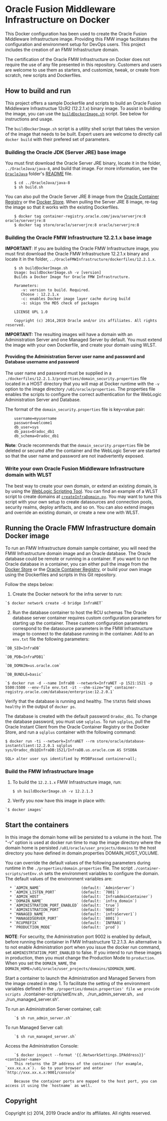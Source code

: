 Oracle Fusion Middleware Infrastructure on Docker
=================================================
This Docker configuration has been used to create the Oracle Fusion Middleware Infrastructure image. Providing this FMW image facilitates the configuration and environment setup for DevOps users. This project includes the creation of an  FMW Infrastructure domain.

The certification of the Oracle FMW Infrastructure on Docker does not require the use of any file presented in this repository. Customers and users are welcome to use them as starters, and customize, tweak, or create from scratch, new scripts and Dockerfiles.

## How to build and run
This project offers a sample Dockerfile and scripts to build an Oracle Fusion Middleware Infrastructue 12cR2 (12.2.1.x) binary image. To assist in building the image, you can use the [`buildDockerImage.sh`](dockerfiles/buildDockerImage.sh) script. See below for instructions and usage.

The `buildDockerImage.sh` script is a utility shell script that takes the version of the image that needs to be built. Expert users are welcome to directly call `docker build` with their prefered set of parameters.

### Building the Oracle JDK (Server JRE) base image
You must first download the Oracle Server JRE binary, locate it in the folder, `../OracleJava/java-8`, and build that image. For more information, see the [`OracleJava`](../OracleJava) folder's [README](../OracleJava/README.md) file.

        $ cd ../OracleJava/java-8
        $ sh build.sh

You can also pull the Oracle Server JRE 8 image from the [Oracle Container Registry](https://container-registry.oracle.com) or the [Docker Store](https://store.docker.com/images/oracle-serverjre-8). When pulling the Server JRE 8 image, re-tag the image so that it works with the existing Dockerfiles.

        $ docker tag container-registry.oracle.com/java/serverjre:8 oracle/serverjre:8
        $ docker tag store/oracle/serverjre:8 oracle/serverjre:8

### Building the Oracle FMW Infrastructure 12.2.1.x base image
**IMPORTANT**: If you are building the Oracle FMW Infrastructure image, you must first download the Oracle FMW Infrastructure 12.2.1.x binary and locate it in the folder, `../OracleFMWInfrastructure/dockerfiles/12.2.1.x`.

        $ sh buildDockerImage.sh
        Usage: buildDockerImage.sh -v [version]
        Builds a Docker Image for Oracle FMW Infrastructure.

        Parameters:
           -v: version to build. Required.
           Choose : 12.2.1.x
           -c: enables Docker image layer cache during build
           -s: skips the MD5 check of packages

        LICENSE UPL 1.0

        Copyright (c) 2014,2019 Oracle and/or its affiliates. All rights reserved.

**IMPORTANT:** The resulting images will have a domain with an Administration Server and one Managed Server by default. You must extend the image with your own Dockerfile, and create your domain using WLST.

#### Providing the Administration Server user name and password and Database username and password
The user name and password must be supplied in a `./dockerfiles/12.2.1.3/properties/domain_security.properties` file located in a HOST directory that you will map at Docker runtime with the `-v` option to the image directory `/u01/oracle/properties`. The properties file enables the scripts to configure the correct authentication for the WebLogic Administration Server and Database.

The format of the `domain_security.properties` file is key=value pair:

        username=myusername
        password=welcome1
        db_user=sys
        db_pass=Oradoc_db1
        db_schema=Oradoc_db1

**Note**: Oracle recommends that the `domain_security.properties` file be deleted or secured after the container and the WebLogic Server are started so that the user name and password are not inadvertently exposed.

### Write your own Oracle Fusion Middleware Infrastructure domain with WLST
The best way to create your own domain, or extend an existing domain, is by using the [WebLogic Scripting Tool](https://docs.oracle.com/middleware/1221/cross/wlsttasks.htm). You can find an example of a WLST script to create domains at [`createInfraDomain.py`](dockerfiles/12.2.1.x/container-scripts/createInfraDomain.py). You may want to tune this script with your own setup to create datasources and connection pools, security realms, deploy artifacts, and so on. You can also extend images and override an existing domain, or create a new one with WLST.

## Running the Oracle FMW Infrastructure domain Docker image
To run an FMW Infrastructure domain sample container, you will need the FMW Infrastructure domain image and an Oracle database. The Oracle database could be remote or running in a container. If you want to run the Oracle database in a container, you can either pull the image from the [Docker Store](https://store.docker.com/images/oracle-database-enterprise-edition) or the [Oracle Container Registry](https://container-registry.oracle.com), or build your own image using the Dockerfiles and scripts in this Git repository.

Follow the steps below:

  1. Create the Docker network for the infra server to run:

	`$ docker network create -d bridge InfraNET`

  2. Run the database container to host the RCU schemas
     The Oracle database server container requires custom configuration parameters for starting up the container. These custom configuration parameters correspond to the datasource parameters in the FMW Infrastructure image to connect to the database running in the container. Add to an `env.txt` file the following parameters:

	`DB_SID=InfraDB`

	`DB_PDB=InfraPDB1`

	`DB_DOMAIN=us.oracle.com`

	`DB_BUNDLE=basic`

	`$ docker run -d --name InfraDB --network=InfraNET -p 1521:1521 -p 5500:5500 --env-file env.txt -it --shm-size="8g" container-registry.oracle.com/database/enterprise:12.2.0.1`


Verify that the database is running and healthy. The `STATUS` field shows `healthy` in the output of `docker ps`.

The database is created with the default password `Oradoc_db1`. To change the database password, you must use `sqlplus`.  To run `sqlplus`, pull the Oracle Instant Client from the Oracle Container Registry or the Docker Store, and run a `sqlplus` container with the following command:

	$ docker run -ti --network=InfraNET --rm store/oracle/database-instantclient:12.2.0.1 sqlplus sys/Oradoc_db1@InfraDB:1521/InfraDB.us.oracle.com AS SYSDBA

	SQL> alter user sys identified by MYDBPasswd container=all;

### Build the FMW Infrastructure Image

  1. To build the `12.2.1.x` FMW Infrastructure image, run:

        `$ sh buildDockerImage.sh -v 12.2.1.3`

  2. Verify you now have this image in place with:

	`$ docker images`

## Start the containers
In this image the domain home will be persisted to a volume in the host. The "-v" option is used at docker run time to map the image directory where the domain home is persisted `/u01/oracle/user_projects/domains` to the host directory you have defined in domain.properties DOMAIN_HOST_VOLUME.

You can override the default values of the following parameters during runtime in the `./properties/domain.properties` file. The script `./container-scripts/setEnv.sh` sets the environment variables to configure the domain. The default values of the environment variables are:

      * `ADMIN_NAME`                  (default: `AdminServer`)
      * `ADMIN_LISTEN_PORT`           (default: `7001`)
      * `ADMIN_HOST`                  (default: `InfraAdminContainer`)
      * `DOMAIN_NAME`                 (default: `infra_domain`)
      * `ADMINISTRATION_PORT_ENABLED` (default: `true`)
      * `ADMINISTRATION_PORT`         (default: `9002`)
      * `MANAGED_NAME`                (default: `infraServer1`)
      * `MANAGEDSERVER_PORT`          (default: `8001`)
      * `RCUPREFIX`                   (default: `INFRA01`)
      * `PRODUCTION_MODE`             (default: `prod`)

**NOTE**: For security, the Administration port 9002 is enabled by default, before running the container in FMW Infrastructure  12.2.1.3. An alternative is to not enable Administration port when you issue the docker run command, set `ADMINISTRTATION_PORT_ENABLED` to false. If you intend to run these images in production, then you must change the Production Mode to `production`. When you set the `DOMAIN_NAME`, the `DOMAIN_HOME=/u01/oracle/user_projects/domains/$DOMAIN_NAME`.


  Start a container to launch the Administration and Managed Servers from the image created in step 1. To facilitate the setting of the environment variables defined in the `./properties/domain.properties' file we provide scripts `./container-scripts/setEnv.sh`, `./run_admin_server.sh`, and `./run_managed_server.sh'.

  To run an Administration Server container, call:

        `$ sh run_admin_server.sh`


  To run Managed Server  call:

        `$ sh run_managed_server.sh`


  Access the Administration Console:

        `$ docker inspect --format '{{.NetworkSettings.IPAddress}}' <container-name>`
        This returns the IP address of the container (for example, `xxx.xx.x.x`).  Go to your browser and enter `http://xxx.xx.x.x:9001/console`

        Because the container ports are mapped to the host port, you can access it using the `hostname` as well.


## Copyright
Copyright (c) 2014, 2019 Oracle and/or its affiliates. All rights reserved.
